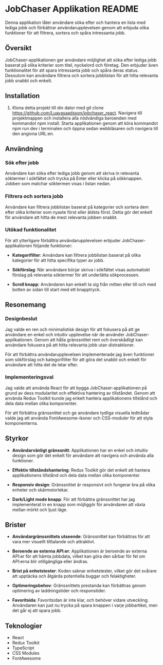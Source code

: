 # JobChaser Applikation README

Denna applikation låter användare söka efter och hantera en lista med lediga jobb och förbättrar användarupplevelsen genom att erbjuda olika funktioner för att filtrera, sortera och spåra intressanta jobb.

## Översikt
JobChaser-applikationen ger användare möjlighet att söka efter lediga jobb baserat på olika kriterier som titel, nyckelord och företag. Den erbjuder även funktionalitet för att spara intressanta jobb och spåra deras status. Dessutom kan användare filtrera och sortera jobblistan för att hitta relevanta jobb snabbt och enkelt.

## Installation

1. Klona detta projekt till din dator med git clone https://github.com/Luayasaadsson/jobchaser_react.
Navigera till projektmappen och installera alla nödvändiga beroenden med kommandot npm install.
Starta applikationen genom att köra kommandot npm run dev i terminalen och öppna sedan webbläsaren och navigera till den angivna URL:en.

## Användning

### Sök efter jobb

Användare kan söka efter lediga jobb genom att skriva in relevanta söktermer i sökfältet och trycka på Enter eller klicka på sökknappen. Jobben som matchar söktermen visas i listan nedan.

### Filtrera och sortera jobb

Användare kan filtrera jobblistan baserat på kategorier och sortera dem efter olika kriterier som nyaste först eller äldsta först. Detta gör det enkelt för användare att hitta de mest relevanta jobben snabbt.

### Utökad funktionalitet

För att ytterligare förbättra användarupplevelsen erbjuder JobChaser-applikationen följande funktioner:

- **Kategorifilter**: Användare kan filtrera jobblistan baserat på olika kategorier för att hitta specifika typer av jobb.

- **Sökförslag**: När användare börjar skriva i sökfältet visas automatiskt förslag på relevanta söktermer för att underlätta sökprocessen.

- **Scroll knapp**: Användaren kan enkelt ta sig från mitten eller till och med botten av sidan till start med ett knapptryck. 

## Resonemang

### Designbeslut

Jag valde en ren och minimalistisk design för att fokusera på att ge användare en enkel och intuitiv upplevelse när de använder JobChaser-applikationen. Genom att hålla gränssnittet rent och överskådligt kan användare fokusera på att hitta relevanta jobb utan distraktioner.

För att förbättra användarupplevelsen implementerade jag även funktioner som sökförslag och kategorifilter för att göra det snabbt och enkelt för användare att hitta det de letar efter.

### Implementeringsval

Jag valde att använda React för att bygga JobChaser-applikationen på grund av dess modularitet och effektiva hantering av tillståndet. Genom att använda Redux Toolkit kunde jag enkelt hantera applikationens tillstånd och dela data mellan olika komponenter.

För att förbättra gränssnittet och ge användare tydliga visuella ledtrådar valde jag att använda FontAwesome-ikoner och CSS-moduler för att styla komponenterna.

## Styrkor

- **Användarvänligt gränssnitt**: Applikationen har en enkel och intuitiv design som gör det enkelt för användare att navigera och använda alla funktioner.

- **Effektiv tillståndshantering**: Redux Toolkit gör det enkelt att hantera applikationens tillstånd och dela data mellan olika komponenter.

- **Responsiv design**: Gränssnittet är responsivt och fungerar bra på olika enheter och skärmstorlekar.

- **Dark/Light mode knapp**: För att förbättra gränssnittet har jag implementerat in en knapp som möjliggör för användaren att växla mellan mörkt och ljust läge. 

## Brister

- **Användargränssnittets utseende**: Gränssnittet kan förbättras för att vara mer visuellt tilltalande och attraktivt.

- **Beroende av externa API:er**: Applikationen är beroende av externa API:er för att hämta jobbdata, vilket kan göra den sårbar för fel om API:erna blir otillgängliga eller ändras.

- **Brist på enhetstester**: Koden saknar enhetstester, vilket gör det svårare att upptäcka och åtgärda potentiella buggar och felaktigheter.

- **Optimeringsbehov**: Gränssnittets prestanda kan förbättras genom optimering av laddningstider och responstider.

- **Favoritsida**: Favoritsidan är inte klar, och behöver vidare utveckling. Användaren kan just nu trycka på spara knappen i varje jobbartikel, men det går ej att spara jobb.

## Teknologier

- React
- Redux Toolkit
- TypeScript
- CSS Modules
- FontAwesome